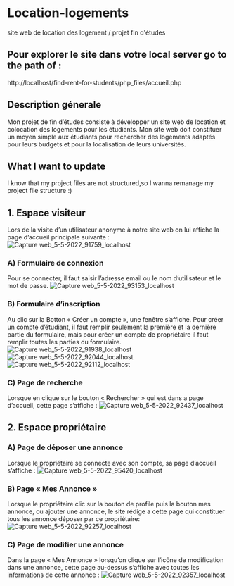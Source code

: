 # Location-logements
site web de location des logement / projet fin d'études
## Pour explorer le site dans votre local server go to the path of :
  http://localhost/find-rent-for-students/php_files/accueil.php
## Description génerale 
Mon projet de fin d’études consiste à développer un site web de location et colocation des logements pour les étudiants. Mon site web doit constituer un moyen simple aux étudiants pour rechercher des logements adaptés pour leurs budgets et pour la localisation de leurs universités.
## What I want to update
I know that my project files are not structured,so I wanna remanage my project file structure :)
##  1.	Espace visiteur
Lors de la visite d’un utilisateur anonyme à notre site web on lui affiche la page d’accueil principale suivante :
![Capture web_5-5-2022_91759_localhost](https://user-images.githubusercontent.com/100240279/166880056-17e997c2-922a-45b2-96db-c722fb3139ad.jpeg)
###   A) Formulaire de connexion
Pour se connecter, il faut saisir l’adresse email ou le nom d’utilisateur et le mot de passe.
![Capture web_5-5-2022_93153_localhost](https://user-images.githubusercontent.com/100240279/166880031-42b47290-b21d-4ff8-aa42-6c0736177cab.jpeg)
###   B) Formulaire d’inscription
Au clic sur la Botton « Créer un compte », une fenêtre s’affiche.
Pour créer un compte d’étudiant, il faut remplir seulement la première et la dernière partie du formulaire, mais pour créer un compte de propriétaire il faut remplir toutes les  parties du formulaire.
![Capture web_5-5-2022_91938_localhost](https://user-images.githubusercontent.com/100240279/166879951-75477b98-15a2-4b43-96b5-d28b5d1198df.jpeg)
![Capture web_5-5-2022_92044_localhost](https://user-images.githubusercontent.com/100240279/166879972-4c370680-46c2-460f-a4bd-fd00e267712a.jpeg)
![Capture web_5-5-2022_92112_localhost](https://user-images.githubusercontent.com/100240279/166879980-5e67ec7b-227d-4075-b1d4-cfac8f2aa465.jpeg)
###   C) Page de recherche
Lorsque en clique sur le bouton « Rechercher » qui est dans a page d’accueil, cette page s’affiche :
![Capture web_5-5-2022_92437_localhost](https://user-images.githubusercontent.com/100240279/166880022-f97d7382-4e39-4ad0-9249-f1f6fdd58564.jpeg)
##  2.	Espace propriétaire
###   A)	Page de déposer une annonce
Lorsque le propriétaire se connecte avec son compte, sa page d’accueil s’affiche :
![Capture web_5-5-2022_95420_localhost](https://user-images.githubusercontent.com/100240279/166882646-cb56c2b2-d0cc-48c4-a291-64cb31a10e92.jpeg)
###   B) Page « Mes Annonce »
Lorsque le propriétaire clic sur la bouton de profile puis la bouton mes annonce, ou ajouter une annonce, le site rédige a cette page qui constituer tous les annonce déposer par ce propriétaire:
![Capture web_5-5-2022_92257_localhost](https://user-images.githubusercontent.com/100240279/166879992-da5daa05-d1c2-402d-9705-06368aaceb52.jpeg)
###   C) Page de modifier une annonce
Dans la  page « Mes Annonce » lorsqu’on clique sur l’icône de modification dans une annonce, cette page au-dessus s’affiche avec toutes les informations de cette annonce :
![Capture web_5-5-2022_92357_localhost](https://user-images.githubusercontent.com/100240279/166880009-e596cad6-b895-4f6a-ae3d-719da0c12402.jpeg)
